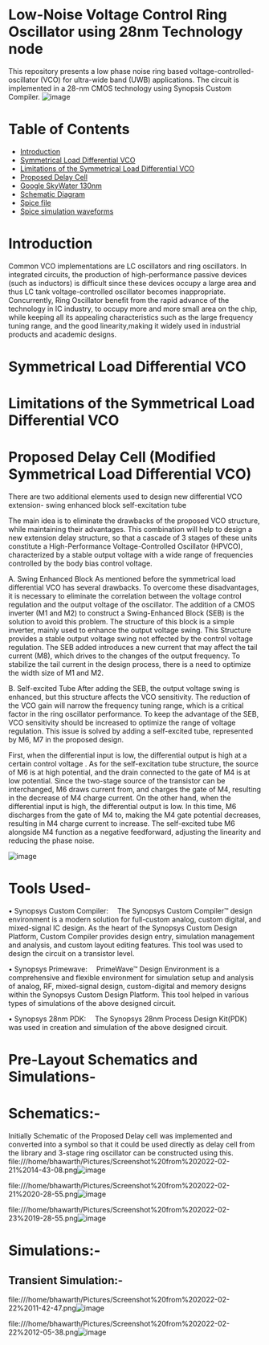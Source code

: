 # Low-Noise Voltage Control Ring Oscillator using 28nm Technology node
This repository presents a low phase noise ring based voltage-controlled-oscillator (VCO) for ultra-wide band (UWB) applications. The circuit is implemented in a 28-nm CMOS technology using Synopsis Custom Compiler.
![image](https://user-images.githubusercontent.com/35188692/155860564-111e682f-d9be-4464-9dc6-4a7cab62911a.png)

# Table of Contents
* [Introduction](#Introduction)
* [Symmetrical Load Differential VCO](#Symmetrical-Load-Differential-VCO)
* [Limitations of the Symmetrical Load Differential VCO](#Limitations-of-the-Symmetrical-Load-Differential-VCO)
* [Proposed Delay Cell](#Proposed-Delay-Cell-(Modified-Symmetrical-Load-Differential-VCO))
* [Google SkyWater 130nm](#Google-SkyWater-130nm-PDK)
* [Schematic Diagram](#Schematic-Diagram)
* [Spice file](#Spice-file) 
* [Spice simulation waveforms](#Spice-simulation-waveforms)
# Introduction
Common VCO implementations are LC oscillators and ring oscillators. In integrated circuits, the production of high-performance passive devices (such as inductors) is difficult since these devices occupy a large area and thus LC tank voltage-controlled oscillator becomes inappropriate. Concurrently, Ring Oscillator benefit from the rapid advance of the technology in IC industry, to occupy more and more small area on the chip, while keeping all its appealing characteristics such as the large frequency tuning range, and the good linearity,making it widely used in industrial products and academic designs.
# Symmetrical Load Differential VCO

# Limitations of the Symmetrical Load Differential VCO

# Proposed Delay Cell (Modified Symmetrical Load Differential VCO)
There are two additional elements used to design new differential VCO extension-
swing enhanced block
self-excitation tube

The main idea is to eliminate the drawbacks of the proposed VCO structure, while maintaining their advantages. This combination will help to design a new extension delay structure, so that a cascade of 3 stages of these units constitute a High-Performance Voltage-Controlled Oscillator (HPVCO), characterized by a stable output voltage with a wide range of frequencies controlled by the body bias control voltage.

A. Swing Enhanced Block
As mentioned before the symmetrical load differential VCO has several drawbacks. To overcome these disadvantages, it is necessary to eliminate the correlation between the voltage control regulation and the output voltage of the oscillator. The addition of a CMOS inverter (M1 and M2) to construct a Swing-Enhanced Block (SEB) is the solution to avoid this problem. The structure of this block is a simple inverter, mainly used to enhance the output voltage swing. This Structure provides a stable output voltage swing not effected by the control voltage regulation. The SEB added introduces a new current that may affect the tail current (M8), which drives to the changes of the output frequency. To stabilize the tail current in the design process, there is a need to optimize the width size of M1 and M2.

B. Self-excited Tube
After adding the SEB, the output voltage swing is enhanced, but this structure affects the VCO sensitivity. The reduction of the VCO gain will narrow the frequency tuning range, which is a critical factor in the ring oscillator performance. To keep the advantage of the SEB, VCO sensitivity should be increased to optimize the range of voltage regulation. This issue is solved by adding a self-excited tube, represented by M6, M7 in the proposed design.

First, when the differential input is low, the differential output is high at a certain control voltage . As for the self-excitation tube structure, the source of M6 is at high potential, and the drain connected to the gate of M4 is at low potential. Since the two-stage source of the transistor can be
interchanged, M6 draws current from, and charges the gate of M4, resulting in the decrease of M4 charge current. On the other hand, when the differential input is high, the differential output is low. In this time, M6 discharges from the gate of M4 to, making the M4 gate potential decreases, resulting in M4 charge current to increase. The self-excited tube M6 alongside M4 function as a negative feedforward, adjusting the linearity and reducing the phase noise.

![image](https://user-images.githubusercontent.com/35188692/155860929-a2111577-a592-4d39-8611-5bf0f35fe310.png)


# Tools Used-
• Synopsys Custom Compiler:
 The Synopsys Custom Compiler™ design environment is a modern solution for full-custom analog, custom digital, and mixed-signal IC design. As the heart of the Synopsys Custom Design Platform, Custom Compiler provides design entry, simulation management and analysis, and custom layout editing features. This tool was used to design the circuit on a transistor level.

• Synopsys Primewave:
 PrimeWave™ Design Environment is a comprehensive and flexible environment for simulation setup and analysis of analog, RF, mixed-signal design, custom-digital and memory designs within the Synopsys Custom Design Platform. This tool helped in various types of simulations of the above designed circuit.

• Synopsys 28nm PDK:
 The Synopsys 28nm Process Design Kit(PDK) was used in creation and simulation of the above designed circuit.
 
 # Pre-Layout Schematics and Simulations-
 # Schematics:-
 Initially Schematic of the Proposed Delay cell was implemented and converted into a symbol so that it could be used directly as delay cell from the library and 3-stage ring oscillator can be constructed using this.
 file:///home/bhawarth/Pictures/Screenshot%20from%202022-02-21%2014-43-08.png![image](https://user-images.githubusercontent.com/35188692/155859787-604590eb-0b72-44c4-8c8e-c1658502849a.png)

file:///home/bhawarth/Pictures/Screenshot%20from%202022-02-21%2020-28-55.png![image](https://user-images.githubusercontent.com/35188692/155859888-e31abf7f-acaf-4fb9-9569-f0b7127b2ab1.png)

file:///home/bhawarth/Pictures/Screenshot%20from%202022-02-23%2019-28-55.png![image](https://user-images.githubusercontent.com/35188692/155859927-5607605f-97dc-4433-a992-d794b52e98ac.png)

# Simulations:-
## Transient Simulation:-

file:///home/bhawarth/Pictures/Screenshot%20from%202022-02-22%2011-42-47.png![image](https://user-images.githubusercontent.com/35188692/155860028-68c2f7bc-f0bc-49ef-9a46-9ac86d773a13.png)

file:///home/bhawarth/Pictures/Screenshot%20from%202022-02-22%2012-05-38.png![image](https://user-images.githubusercontent.com/35188692/155860047-6bdcfcb9-b617-4de4-8486-3c35f79e0b16.png)
